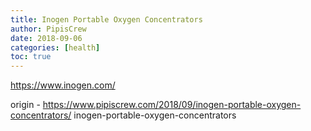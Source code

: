 ```yaml
---
title: Inogen Portable Oxygen Concentrators
author: PipisCrew
date: 2018-09-06
categories: [health]
toc: true
---
```


https://www.inogen.com/

origin - https://www.pipiscrew.com/2018/09/inogen-portable-oxygen-concentrators/ inogen-portable-oxygen-concentrators